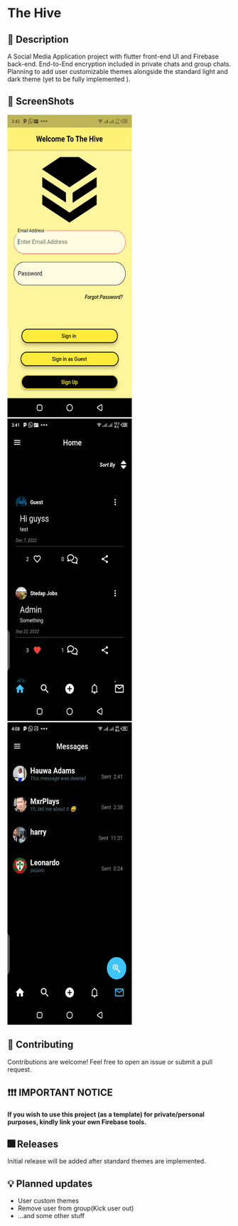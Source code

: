 
# The Hive

## 📃 Description

A Social Media Application project with flutter front-end UI and Firebase back-end.
End-to-End encryption included in private chats and group chats.
Planning to add user customizable themes alongside  the standard light and dark theme (yet to be fully implemented ).

## 📱 ScreenShots

<img src="https://github.com/Aquarius-blake/Images/blob/main/The%20Hive/signin.png?raw=true" alt="image" width="280" height="680"> <img src="https://github.com/Aquarius-blake/Images/blob/main/The%20Hive/home.png?raw=true" alt="image" width="280" height="680"> <img src="https://github.com/Aquarius-blake/Images/blob/main/The%20Hive/chats.png?raw=true" alt="image" width="280" height="680">

## 🤗 Contributing

Contributions are welcome! Feel free to open an issue or submit a pull request.

## ❗❗❗ IMPORTANT NOTICE

#### If you wish to use this project (as a template) for private/personal purposes, kindly link your own Firebase tools.

## 🎆 Releases

Initial release will be added after standard themes are implemented.


## 💡 Planned updates
   - User custom themes
   - Remove user from group(Kick user out)
   - ...and some other stuff 
